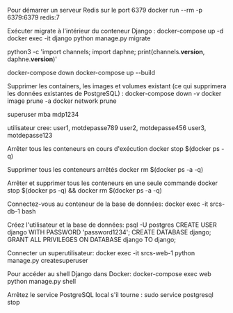<!-- connecter à la base de données:t
    python manage.py dbshell -->

    
Pour démarrer un serveur Redis sur le port 6379
    docker run --rm -p 6379:6379 redis:7

Exécuter migrate à l'intérieur du conteneur Django :
    docker-compose up -d  <!-- Démarre les conteneurs en arrière-plan -->
    docker exec -it django python manage.py migrate

python3 -c 'import channels; import daphne; print(channels.__version__, daphne.__version__)'

docker-compose down
docker-compose up --build

Supprimer les containers, les images et volumes existant (ce qui supprimera les données existantes de PostgreSQL) :
    docker-compose down -v
    docker image prune -a
    docker network prune

superuser
    mba
    mdp1234

utilisateur cree:   user1, motdepasse789
                    user2, motdepasse456
                    user3, motdepasse123

Arrêter tous les conteneurs en cours d'exécution
    docker stop $(docker ps -q)

Supprimer tous les conteneurs arrêtés
    docker rm $(docker ps -a -q)    

Arrêter et supprimer tous les conteneurs en une seule commande
    docker stop $(docker ps -q) && docker rm $(docker ps -a -q)



Connectez-vous au conteneur de la base de données:
    docker exec -it srcs-db-1 bash

Créez l'utilisateur et la base de données:
    psql -U postgres
    CREATE USER django WITH PASSWORD 'password1234';
    CREATE DATABASE django;
    GRANT ALL PRIVILEGES ON DATABASE django TO django;


Connecter un superutilisateur:
    docker exec -it srcs-web-1 python manage.py createsuperuser

Pour accéder au shell Django dans Docker:
    docker-compose exec web python manage.py shell


Arrêtez le service PostgreSQL local s'il tourne :
    sudo service postgresql stop